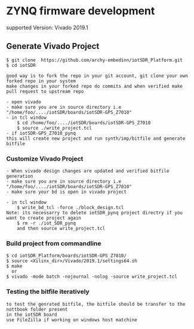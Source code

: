 # ZYNQ firmware development 

supported Version: Vivado 2019.1

## Generate Vivado Project
    $ git clone  https://github.com/archy-embedinn/iotSDR_Platform.git
    $ cd iotSDR

    good way is to fork the repo in your git account, git clone your own forked repo in your system 
    make changes in your forked repo do commits and when verified make pull request to upstream repo
    
    - open vivado
    - make sure you are in source directory i.e "/home/foo/..../iotSDR/boards/iotSDR-GPS_Z7010" 
    - in tcl window
        $ cd /home/foo/..../iotSDR/boards/iotSDR-GPS_Z7010
        $ source ./write_project.tcl
    - if iotSDR-GPS_Z7010_pynq
    this will create new project and run synth/imp/bitfile and generate bitfile    

### Customize Vivado Project
    - When vivado design changes are updated and verified bitfile generation
    - make sure you are in source directory i.e "/home/foo/..../iotSDR/boards/iotSDR-GPS_Z7010"
    - make sure your bd is open in vivado project

    - in tcl window
        $ write_bd_tcl -force ./block_design.tcl    
    Note: its necessarry to delete iotSDR_pynq project directry if you want to create project again 
        $ rm -r ./iot_SDR_pynq     
        and then source write_project.tcl

### Build project from commandline        
    $ cd iotSDR_Platform/boards/iotSDR-GPS_Z7010/
    $ source <Xilinx_dir>/Vivado/2019.1/settings64.sh
    $ make
      or
    $ vivado -mode batch -nojournal -nolog -source write_project.tcl

### Testing the bitfile iteratively
    to test the genrated bitfile, the bitfile should be transfer to the nottbook folder present
    in the iotSDR board
    use FileZilla if working on windows host matchine